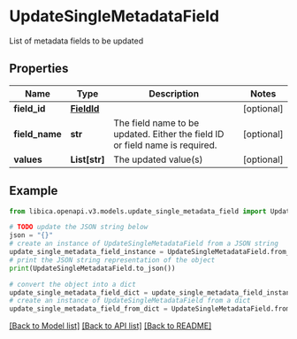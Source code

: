 # UpdateSingleMetadataField

List of metadata fields to be updated

## Properties

Name | Type | Description | Notes
------------ | ------------- | ------------- | -------------
**field_id** | [**FieldId**](FieldId.md) |  | [optional] 
**field_name** | **str** | The field name to be updated. Either the field ID or field name is required. | [optional] 
**values** | **List[str]** | The updated value(s) | [optional] 

## Example

```python
from libica.openapi.v3.models.update_single_metadata_field import UpdateSingleMetadataField

# TODO update the JSON string below
json = "{}"
# create an instance of UpdateSingleMetadataField from a JSON string
update_single_metadata_field_instance = UpdateSingleMetadataField.from_json(json)
# print the JSON string representation of the object
print(UpdateSingleMetadataField.to_json())

# convert the object into a dict
update_single_metadata_field_dict = update_single_metadata_field_instance.to_dict()
# create an instance of UpdateSingleMetadataField from a dict
update_single_metadata_field_from_dict = UpdateSingleMetadataField.from_dict(update_single_metadata_field_dict)
```
[[Back to Model list]](../README.md#documentation-for-models) [[Back to API list]](../README.md#documentation-for-api-endpoints) [[Back to README]](../README.md)


